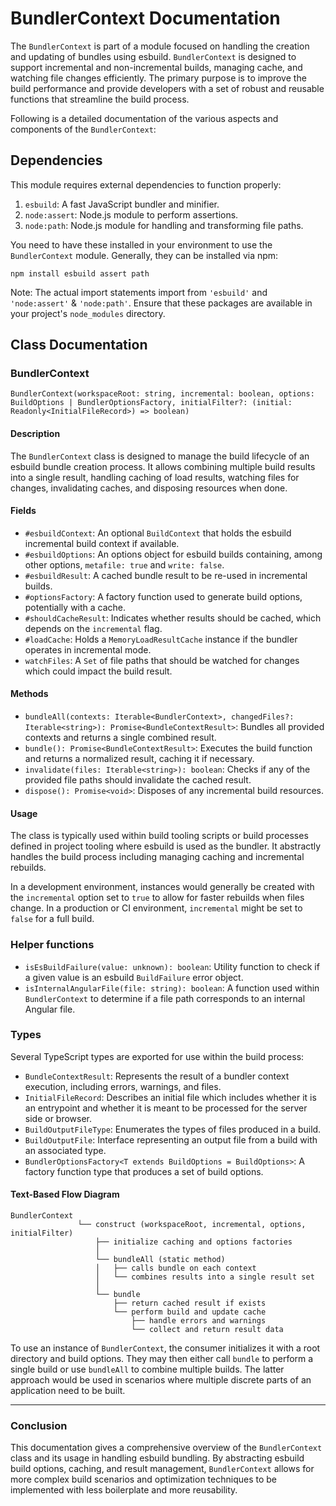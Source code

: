 # BundlerContext Documentation

The `BundlerContext` is part of a module focused on handling the creation and updating of bundles using esbuild. `BundlerContext` is designed to support incremental and non-incremental builds, managing cache, and watching file changes efficiently. The primary purpose is to improve the build performance and provide developers with a set of robust and reusable functions that streamline the build process.

Following is a detailed documentation of the various aspects and components of the `BundlerContext`:

## Dependencies

This module requires external dependencies to function properly:

1. `esbuild`: A fast JavaScript bundler and minifier.
2. `node:assert`: Node.js module to perform assertions.
3. `node:path`: Node.js module for handling and transforming file paths.

You need to have these installed in your environment to use the `BundlerContext` module. Generally, they can be installed via npm:

```
npm install esbuild assert path
```

Note: The actual import statements import from `'esbuild'` and `'node:assert'` & `'node:path'`. Ensure that these packages are available in your project's `node_modules` directory.

## Class Documentation

### BundlerContext

```plaintext
BundlerContext(workspaceRoot: string, incremental: boolean, options: BuildOptions | BundlerOptionsFactory, initialFilter?: (initial: Readonly<InitialFileRecord>) => boolean)
```

#### Description

The `BundlerContext` class is designed to manage the build lifecycle of an esbuild bundle creation process. It allows combining multiple build results into a single result, handling caching of load results, watching files for changes, invalidating caches, and disposing resources when done.

#### Fields

- `#esbuildContext`: An optional `BuildContext` that holds the esbuild incremental build context if available.
- `#esbuildOptions`: An options object for esbuild builds containing, among other options, `metafile: true` and `write: false`.
- `#esbuildResult`: A cached bundle result to be re-used in incremental builds.
- `#optionsFactory`: A factory function used to generate build options, potentially with a cache.
- `#shouldCacheResult`: Indicates whether results should be cached, which depends on the `incremental` flag.
- `#loadCache`: Holds a `MemoryLoadResultCache` instance if the bundler operates in incremental mode.
- `watchFiles`: A `Set` of file paths that should be watched for changes which could impact the build result.

#### Methods

- `bundleAll(contexts: Iterable<BundlerContext>, changedFiles?: Iterable<string>): Promise<BundleContextResult>`: Bundles all provided contexts and returns a single combined result.
- `bundle(): Promise<BundleContextResult>`: Executes the build function and returns a normalized result, caching it if necessary.
- `invalidate(files: Iterable<string>): boolean`: Checks if any of the provided file paths should invalidate the cached result.
- `dispose(): Promise<void>`: Disposes of any incremental build resources.

#### Usage

The class is typically used within build tooling scripts or build processes defined in project tooling where esbuild is used as the bundler. It abstractly handles the build process including managing caching and incremental rebuilds.

In a development environment, instances would generally be created with the `incremental` option set to `true` to allow for faster rebuilds when files change. In a production or CI environment, `incremental` might be set to `false` for a full build.

### Helper functions

- `isEsBuildFailure(value: unknown): boolean`: Utility function to check if a given value is an esbuild `BuildFailure` error object.
- `isInternalAngularFile(file: string): boolean`: A function used within `BundlerContext` to determine if a file path corresponds to an internal Angular file.

### Types

Several TypeScript types are exported for use within the build process:

- `BundleContextResult`: Represents the result of a bundler context execution, including errors, warnings, and files.
- `InitialFileRecord`: Describes an initial file which includes whether it is an entrypoint and whether it is meant to be processed for the server side or browser.
- `BuildOutputFileType`: Enumerates the types of files produced in a build.
- `BuildOutputFile`: Interface representing an output file from a build with an associated type.
- `BundlerOptionsFactory<T extends BuildOptions = BuildOptions>`: A factory function type that produces a set of build options.

#### Text-Based Flow Diagram

```plaintext
BundlerContext
               └── construct (workspaceRoot, incremental, options, initialFilter)
                   ├── initialize caching and options factories
                   │
                   └── bundleAll (static method)
                   │   ├── calls bundle on each context
                   │   └── combines results into a single result set
                   │
                   └── bundle
                       ├── return cached result if exists
                       └── perform build and update cache
                           ├── handle errors and warnings
                           └── collect and return result data
```

To use an instance of `BundlerContext`, the consumer initializes it with a root directory and build options. They may then either call `bundle` to perform a single build or use `bundleAll` to combine multiple builds. The latter approach would be used in scenarios where multiple discrete parts of an application need to be built.

---

### Conclusion

This documentation gives a comprehensive overview of the `BundlerContext` class and its usage in handling esbuild bundling. By abstracting esbuild build options, caching, and result management, `BundlerContext` allows for more complex build scenarios and optimization techniques to be implemented with less boilerplate and more reusability.